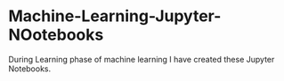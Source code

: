 # Machine-Learning-Jupyter-NOotebooks
During Learning phase of machine learning I have created these Jupyter Notebooks.

